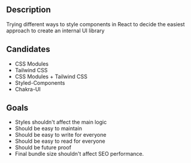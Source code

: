 ## Description

Trying different ways to style components in React to decide the easiest approach to create an internal UI library

## Candidates

- CSS Modules
- Tailwind CSS
- CSS Modules + Tailwind CSS
- Styled-Components
- Chakra-UI

## Goals

- Styles shouldn't affect the main logic
- Should be easy to maintain
- Should be easy to write for everyone
- Should be easy to read for everyone
- Should be future proof
- Final bundle size shouldn't affect SEO performance.

